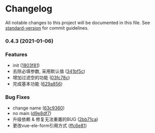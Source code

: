 # Changelog

All notable changes to this project will be documented in this file. See [standard-version](https://github.com/conventional-changelog/standard-version) for commit guidelines.

### 0.4.3 (2021-01-06)


### Features

* init ([1803f81](https://github.com/huashizhong-hub/vue-ele-form-dynamic/commit/1803f816753ba51a31f431458ccf6674927b71fa))
* 去除必填参数, 采用默认值 ([341bf5c](https://github.com/huashizhong-hub/vue-ele-form-dynamic/commit/341bf5c679661678137943afaf5a57f9b1b59e5d))
* 增加过滤空的功能 ([03fc78c](https://github.com/huashizhong-hub/vue-ele-form-dynamic/commit/03fc78cf982bf55a40f9187f11d720ab51f311e1))
* 完成基本功能 ([629a856](https://github.com/huashizhong-hub/vue-ele-form-dynamic/commit/629a8566852199e15a74ceb16de5f16b5372fc22))


### Bug Fixes

* change name ([63c9360](https://github.com/huashizhong-hub/vue-ele-form-dynamic/commit/63c9360f594c9e0d1a278db4ba127bca8ebff5c7))
* no main ([d9e8df7](https://github.com/huashizhong-hub/vue-ele-form-dynamic/commit/d9e8df7d52de459b91dee45ed61ff22d89a4ee19))
* 升级依赖 & 修复无法重置的BUG ([2bb71ca](https://github.com/huashizhong-hub/vue-ele-form-dynamic/commit/2bb71ca20ac0d6ff20f7df9ba08b0bc57d191c31))
* 更改vue-ele-form引用方式 ([ffc6e81](https://github.com/huashizhong-hub/vue-ele-form-dynamic/commit/ffc6e8164f40084a785178159ff25a752a038b9d))
